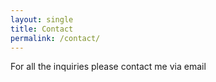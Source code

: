 ```yaml
---
layout: single
title: Contact
permalink: /contact/
---
```

For all the inquiries please contact me via email

